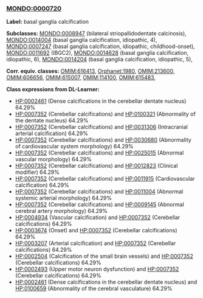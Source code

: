 
### [MONDO:0000720](http://purl.obolibrary.org/obo/MONDO_0000720)
**Label:** basal ganglia calcification

**Subclasses:** [MONDO:0008947](http://purl.obolibrary.org/obo/MONDO_0008947) (bilateral striopallidodentate calcinosis), [MONDO:0014004](http://purl.obolibrary.org/obo/MONDO_0014004) (basal ganglia calcification, idiopathic, 4), [MONDO:0007247](http://purl.obolibrary.org/obo/MONDO_0007247) (basal ganglia calcification, idiopathic, childhood-onset), [MONDO:0011692](http://purl.obolibrary.org/obo/MONDO_0011692) (IBGC2), [MONDO:0014628](http://purl.obolibrary.org/obo/MONDO_0014628) (basal ganglia calcification, idiopathic, 6), [MONDO:0014204](http://purl.obolibrary.org/obo/MONDO_0014204) (basal ganglia calcification, idiopathic, 5), 

**Corr. equiv. classes:** [OMIM:616413](http://purl.obolibrary.org/obo/OMIM_616413), [Orphanet:1980](http://www.orpha.net/ORDO/Orphanet_1980), [OMIM:213600](http://purl.obolibrary.org/obo/OMIM_213600), [OMIM:606656](http://purl.obolibrary.org/obo/OMIM_606656), [OMIM:615007](http://purl.obolibrary.org/obo/OMIM_615007), [OMIM:114100](http://purl.obolibrary.org/obo/OMIM_114100), [OMIM:615483](http://purl.obolibrary.org/obo/OMIM_615483), 

**Class expressions from DL-Learner:**

- [HP:0002461](http://purl.obolibrary.org/obo/HP_0002461) (Dense calcifications in the cerebellar dentate nucleus) 64.29%
- [HP:0007352](http://purl.obolibrary.org/obo/HP_0007352) (Cerebellar calcifications) and [HP:0100321](http://purl.obolibrary.org/obo/HP_0100321) (Abnormality of the dentate nucleus) 64.29%
- [HP:0007352](http://purl.obolibrary.org/obo/HP_0007352) (Cerebellar calcifications) and [HP:0031306](http://purl.obolibrary.org/obo/HP_0031306) (Intracranial arterial calcification) 64.29%
- [HP:0007352](http://purl.obolibrary.org/obo/HP_0007352) (Cerebellar calcifications) and [HP:0030680](http://purl.obolibrary.org/obo/HP_0030680) (Abnormality of cardiovascular system morphology) 64.29%
- [HP:0007352](http://purl.obolibrary.org/obo/HP_0007352) (Cerebellar calcifications) and [HP:0025015](http://purl.obolibrary.org/obo/HP_0025015) (Abnormal vascular morphology) 64.29%
- [HP:0007352](http://purl.obolibrary.org/obo/HP_0007352) (Cerebellar calcifications) and [HP:0012823](http://purl.obolibrary.org/obo/HP_0012823) (Clinical modifier) 64.29%
- [HP:0007352](http://purl.obolibrary.org/obo/HP_0007352) (Cerebellar calcifications) and [HP:0011915](http://purl.obolibrary.org/obo/HP_0011915) (Cardiovascular calcification) 64.29%
- [HP:0007352](http://purl.obolibrary.org/obo/HP_0007352) (Cerebellar calcifications) and [HP:0011004](http://purl.obolibrary.org/obo/HP_0011004) (Abnormal systemic arterial morphology) 64.29%
- [HP:0007352](http://purl.obolibrary.org/obo/HP_0007352) (Cerebellar calcifications) and [HP:0009145](http://purl.obolibrary.org/obo/HP_0009145) (Abnormal cerebral artery morphology) 64.29%
- [HP:0004934](http://purl.obolibrary.org/obo/HP_0004934) (Vascular calcification) and [HP:0007352](http://purl.obolibrary.org/obo/HP_0007352) (Cerebellar calcifications) 64.29%
- [HP:0003674](http://purl.obolibrary.org/obo/HP_0003674) (Onset) and [HP:0007352](http://purl.obolibrary.org/obo/HP_0007352) (Cerebellar calcifications) 64.29%
- [HP:0003207](http://purl.obolibrary.org/obo/HP_0003207) (Arterial calcification) and [HP:0007352](http://purl.obolibrary.org/obo/HP_0007352) (Cerebellar calcifications) 64.29%
- [HP:0002504](http://purl.obolibrary.org/obo/HP_0002504) (Calcification of the small brain vessels) and [HP:0007352](http://purl.obolibrary.org/obo/HP_0007352) (Cerebellar calcifications) 64.29%
- [HP:0002493](http://purl.obolibrary.org/obo/HP_0002493) (Upper motor neuron dysfunction) and [HP:0007352](http://purl.obolibrary.org/obo/HP_0007352) (Cerebellar calcifications) 64.29%
- [HP:0002461](http://purl.obolibrary.org/obo/HP_0002461) (Dense calcifications in the cerebellar dentate nucleus) and [HP:0100659](http://purl.obolibrary.org/obo/HP_0100659) (Abnormality of the cerebral vasculature) 64.29%


